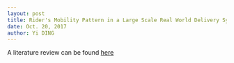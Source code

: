 ```yaml
--- 
layout: post
title: Rider's Mobility Pattern in a Large Scale Real World Delivery System
date: Oct. 20, 2017
author: Yi DING
---
```


[comment]: # (This post introduce the rider's mobility pattern in the real world delivery system)

A literature review can be found [here](../Human-Mobility-Literature-Review-Yi-Ding.pdf)

